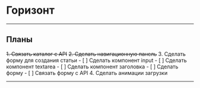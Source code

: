 # Горизонт

---

## Планы

~~1. Связать каталог с API~~
~~2. Сделать навигационную панель~~
3. Сделать форму для создания статьи
    - [ ] Сделать компонент input
    - [ ] Сделать компонент textarea
    - [ ] Сделать компонент заголовка
    - [ ] Сделать форму
    - [ ] Связать форму с API
4. Сделать анимации загрузки

---
